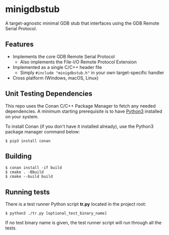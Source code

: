 # minigdbstub
A target-agnostic minimal GDB stub that interfaces using the GDB Remote Serial Protocol.

## Features
- Implements the core GDB Remote Serial Protocol
    - Also implements the File-I/O Remote Protocol Extension
- Implemented as a single C/C++ header file 
    - Simply `#include "minigdbstub.h"` in your own target-specific handler
- Cross platform (Windows, macOS, Linux)

## Unit Testing Dependencies
This repo uses the Conan C/C++ Package Manager to fetch any needed dependencies. A minimum starting
prerequisite is to have [Python3](https://www.python.org/downloads/) installed on your system.

To install Conan (if you don't have it installed already), use the Python3 package manager command below:

    $ pip3 install conan

## Building

    $ conan install -if build
    $ cmake . -Bbuild
    $ cmake --build build

## Running tests
There is a test runner Python script **tr.py** located in the project root:

    $ python3 ./tr.py [optional_test_binary_name]

If no test binary name is given, the test runner script will run through all the tests.